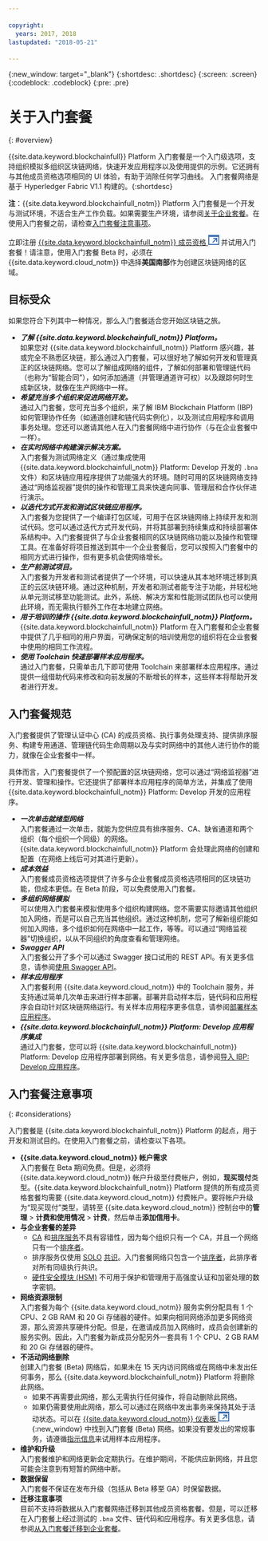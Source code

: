 ```yaml
---

copyright:
  years: 2017, 2018
lastupdated: "2018-05-21"

---
```


{:new_window: target="_blank"}
{:shortdesc: .shortdesc}
{:screen: .screen}
{:codeblock: .codeblock}
{:pre: .pre}

# 关于入门套餐
{: #overview}

{{site.data.keyword.blockchainfull}} Platform 入门套餐是一个入门级选项，支持组织模拟多组织区块链网络，快速开发应用程序以及使用提供的示例。它还拥有与其他成员资格选项相同的 UI 体验，有助于消除任何学习曲线。
入门套餐网络是基于 Hyperledger Fabric V1.1 构建的。{:shortdesc}

**注**：{{site.data.keyword.blockchainfull_notm}} Platform 入门套餐是一个开发与测试环境，不适合生产工作负载。如果需要生产环境，请参阅[关于企业套餐](enterprise_plan.html)。在使用入门套餐之前，请检查[入门套餐注意事项](#considerations)。

立即注册 [{{site.data.keyword.blockchainfull_notm}} 成员资格 ![外部链接图标](images/external_link.svg "外部链接图标")](https://console.bluemix.net/catalog/services/blockchain?env_id=ibm:yp:us-south&taxonomyNavigation=apps) 并试用入门套餐！请注意，使用入门套餐 Beta 时，必须在 {{site.data.keyword.cloud_notm}} 中选择**美国南部**作为创建区块链网络的区域。


## 目标受众

如果您符合下列其中一种情况，那么入门套餐适合您开始区块链之旅。
- **_了解 {{site.data.keyword.blockchainfull_notm}} Platform。_**  
    如果您对 {{site.data.keyword.blockchainfull_notm}} Platform 感兴趣，甚或完全不熟悉区块链，那么通过入门套餐，可以很好地了解如何开发和管理真正的区块链网络。您可以了解组成网络的组件，了解如何部署和管理链代码（也称为“智能合同”），如何添加通道（并管理通道许可权）以及跟踪何时生成新区块，就像在生产网络中一样。
- **_希望充当多个组织来促进网络开发。_**  
    通过入门套餐，您可充当多个组织，来了解 IBM Blockchain Platform (IBP) 如何管理协作任务（如通道创建和链代码实例化），以及测试应用程序和调用事务处理。您还可以邀请其他人在入门套餐网络中进行协作（与在企业套餐中一样）。
- **_在实时网络中构建演示解决方案。_**  
    入门套餐为测试网络定义（通过集成使用 {{site.data.keyword.blockchainfull_notm}} Platform: Develop 开发的 `.bna` 文件）和区块链应用程序提供了功能强大的环境。随时可用的区块链网络支持通过“网络监视器”提供的操作和管理工具来快速向同事、管理层和合作伙伴进行演示。
- **_以迭代方式开发和测试区块链应用程序。_**  
    入门套餐为您提供了一个编译打包区域，可用于在区块链网络上持续开发和测试代码。您可以通过迭代方式开发代码，并将其部署到持续集成和持续部署体系结构中。入门套餐提供了与企业套餐相同的区块链网络功能以及操作和管理工具。在准备好将项目推送到其中一个企业套餐后，您可以按照入门套餐中的相同方式进行操作，但有更多机会使网络增长。
- **_生产前测试项目。_**  
    入门套餐为开发者和测试者提供了一个环境，可以快速从其本地环境迁移到真正的云区块链环境。通过这种机制，开发者和测试者能专注于功能，并轻松地从单元测试移至功能测试。此外，系统、解决方案和性能测试团队也可以使用此环境，而无需执行额外工作在本地建立网络。
- **_用于培训的操作 {{site.data.keyword.blockchainfull_notm}} Platform。_**  
    {{site.data.keyword.blockchainfull_notm}} Platform 在入门套餐和企业套餐中提供了几乎相同的用户界面<!--the same user interface-->，可确保定制的培训使用您的组织将在企业套餐中使用的相同工作流程。
- **_使用 Toolchain 快速部署样本应用程序。_**  
    通过入门套餐，只需单击几下即可使用 Toolchain 来部署样本应用程序。通过提供一组借助代码来修改和向前发展的不断增长的样本，这些样本将帮助开发者进行开发。


## 入门套餐规范

入门套餐提供了管理认证中心 (CA) 的成员资格、执行事务处理支持、提供排序服务、构建专用通道、管理链代码生命周期以及与实时网络中的其他人进行协作的能力，就像在企业套餐中一样。

具体而言，入门套餐提供了一个预配置的区块链网络，您可以通过“网络监视器”进行开发、管理和操作。它还提供了部署样本应用程序的简单方法，并集成了使用 {{site.data.keyword.blockchainfull_notm}} Platform: Develop 开发的应用程序。

- **_一次单击就绪型网络_**  
    入门套餐通过一次单击，就能为您供应具有排序服务、CA、缺省通道和两个组织（每个组织一个同级）的网络。{{site.data.keyword.blockchainfull_notm}} Platform 会处理此网络的创建和配置（在网络上线后可对其进行更新）。<!--The free trial provides you up to two organizations and two peers.-->
- **_成本效益_**  
    入门套餐成员资格选项提供了许多与企业套餐成员资格选项相同的区块链功能，但成本更低。<!--During a trial period of Starter Plan, you can provision a blockchain network with basic network resources for free.-->在 Beta 阶段，可以免费使用入门套餐。
- **_多组织网络模拟_**  
    可以使用入门套餐来模拟使用多个组织构建网络。您不需要实际邀请其他组织加入网络，而是可以自己充当其他组织。通过这种机制，您可了解新组织能如何加入网络，多个组织如何在网络中一起工作，等等。可以通过“网络监视器”切换组织，以从不同组织的角度查看和管理网络。
    <!--**Note**: It might cause extra cost if you exceed the free trial resource limits of two organizations and two peers.-->
- **_Swagger API_**  
    入门套餐公开了多个可以通过 Swagger 接口试用的 REST API。有关更多信息，请参阅[使用 Swagger API](swagger_apis.html)。
- **_样本应用程序_**  
    入门套餐利用 {{site.data.keyword.cloud_notm}} 中的 Toolchain 服务，并支持通过简单几次单击来进行样本部署。部署并启动样本后，链代码和应用程序会自动针对区块链网络运行。有关样本应用程序更多信息，请参阅[部署样本应用程序](howto/prebuilt_samples.html)。
- **_{{site.data.keyword.blockchainfull_notm}} Platform: Develop 应用程序集成_**  
    通过入门套餐，您可以将 {{site.data.keyword.blockchainfull_notm}} Platform: Develop 应用程序部署到网络。有关更多信息，请参阅[导入 IBP: Develop 应用程序](link)。

<!--
## Migrate to enterprise membership options
After you are confident to run your real business in {{site.data.keyword.blockchainfull_notm}} Platform, you can migrate from Starter Plan to Enterprise Plan.
-->

<!--
## Pricing
Starter Plan offers you a free trial for 60 days.  During the trial period, you can have a blockchain network with the basic configuration of 2 organizations and 1 peer per each organization.  After the trial period, you must pay $300 per month for your network with the same basic configuration.  If you need more peers, you must pay $75 per month for each additional peer.
The monthly fees are prorated and billed daily. For example, a member with basic network configuration (associated fee of $300) and 2 additional peers (per peer fee of $75 X 2 peers) needs to pay $450 every month. If the month has 30 days, the member pays $15 ($450/30) every day.
Network members can pay their bill with their own {{site.data.keyword.cloud_notm}} accounts that contain the space to create the network instance.  Alternatively, one network member can cover the bill for all members in the network.  For more details about how to pay for the blockchain networks, see [Paying for the network](howto/pay_for_the_network.html).
-->

## 入门套餐注意事项
{: #considerations}

入门套餐是 {{site.data.keyword.blockchainfull_notm}} Platform 的起点，用于开发和测试目的。在使用入门套餐之前，请检查以下各项。

- **{{site.data.keyword.cloud_notm}} 帐户需求**  
    入门套餐在 Beta 期间免费。但是，必须将 {{site.data.keyword.cloud_notm}} 帐户升级至付费帐户，例如，**现买现付**类型。{{site.data.keyword.blockchainfull_notm}} Platform 提供的所有成员资格套餐均需要 {{site.data.keyword.cloud_notm}} 付费帐户。要将帐户升级为“现买现付”类型，请转至 {{site.data.keyword.cloud_notm}} 控制台中的**管理** > **计费和使用情况** > **计费**，然后单击**添加信用卡**。
- **与企业套餐的差异**
    - [CA](glossary.html#ca) 和[排序服务](glossary.html#orderer)不具有容错性，因为每个组织只有一个 CA，并且一个网络只有一个[排序者](glossary.html#orderer)。
    - 排序服务仅使用 [SOLO](glossary.html#SOLO) [共识](glossary.html#consensus)。入门套餐网络只包含一个[排序者](glossary.html#orderer)，此排序者对所有同级执行共识。
    - [硬件安全模块 (HSM)](glossary.html#hsm) 不可用于保护和管理用于高强度认证和加密处理的数字密钥。
- **网络资源限制**  
    入门套餐为每个 {{site.data.keyword.cloud_notm}} 服务实例分配具有 1 个 CPU、2 GB RAM 和 20 Gi 存储器的硬件。如果向相同网络添加更多网络资源，那么资源共享硬件分配。但是，在邀请成员加入网络时，成员会创建新的服务实例。因此，入门套餐为新成员分配另外一套具有 1 个 CPU、2 GB RAM 和 20 Gi 存储器的硬件。
- **不活动网络删除**  
    创建入门套餐 (Beta) 网络后，如果未在 15 天内访问网络或在网络中未发出任何事务，那么 {{site.data.keyword.blockchainfull_notm}} Platform 将删除此网络。
    - 如果不再需要此网络，那么无需执行任何操作，将自动删除此网络。
    - 如果仍需要使用此网络，那么可以通过在网络中发出事务来保持其处于活动状态。可以在 [{{site.data.keyword.cloud_notm}} 仪表板 ![外部链接图标](images/external_link.svg "外部链接图标")](https://console.bluemix.net/dashboard/apps/){:new_window} 中找到入门套餐 (Beta) 网络。如果没有要发出的常规事务，请遵循[指示信息](howto/prebuilt_samples.html#deploying-sample-applications-in-starter-plan)来试用样本应用程序。
- **维护和升级**  
入门套餐维护和网络更新会定期执行。在维护期间，不能供应新网络，并且您可能会注意到有短暂的网络中断。
- **数据保留**  
入门套餐不保证在发布升级（包括从 Beta 移至 GA）时保留数据。
- **迁移注意事项**  
目前不支持将数据从入门套餐网络迁移到其他成员资格套餐。但是，可以迁移在入门套餐上经过测试的 `.bna` 文件、链代码和应用程序。有关更多信息，请参阅[从入门套餐迁移到企业套餐](get_start_starter_plan.html#migrate)。
<!--    - Starter Plan is built on Hyperledger Fabric V1.1.  If your chaincode is at Fabric V1.0 level, you need to upgrade your chaincode before you use it in Starter Plan. For more information, see [Updating chaincode for Hyperledger Fabric 1.1](knownissues.html/update-chaincode-fabric11).
-->
